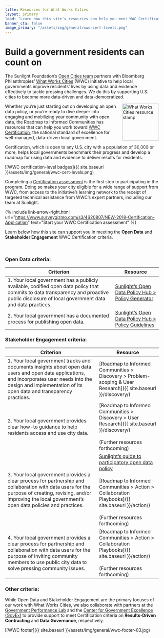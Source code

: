 ```yaml
---
title: Resources for What Works Cities
layout: primary
lead: "Learn how this site’s resources can help you meet WWC Certification criteria"
banner_cta: false
image_primary: "/assets/img/general/wwc-cert-levels.png"
---
```


# Build a government residents can count on

The Sunlight Foundation’s [Open Cities team](https://sunlightfoundation.com/policy/open-cities/) partners with Bloomberg Philanthropies’ [What Works Cities](https://whatworkscities.bloomberg.org/) (WWC) initiative to help local governments improve residents’ lives by using data and evidence effectively to tackle pressing challenges. We do this by supporting U.S. cities to become more data-driven and data-democratized.

<img src="{{ site.baseurl }}/assets/img/logos/wwc-resource-stamp.png" align="right" alt="What Works Cities resource stamp" width="120" style="margin-left:15px;">

Whether you’re just starting out on developing an open data policy, or you’re ready to dive deeper into engaging and mobilizing your community with open data, the Roadmap to Informed Communities has resources that can help you work toward [WWC Certification](https://whatworkscities.bloomberg.org/certification/), the national standard of excellence for well-managed, data-driven local government.

Certification, which is open to any U.S. city with a population of 30,000 or more, helps local governments benchmark their progress and develop a roadmap for using data and evidence to deliver results for residents.

![WWC certification-level badges]({{ site.baseurl }}/assets/img/general/wwc-cert-levels.png)

Completing a [Certification assessment](https://www.surveygizmo.com/s3/4620807/NEW-2018-Certification-Application) is the first step to participating in the program. Doing so makes your city eligible for a wide range of support from WWC, from access to the initiative’s learning network to the receipt of targeted technical assistance from WWC’s expert partners, including our team at Sunlight.

{% include link-arrow-right.html
  url="https://www.surveygizmo.com/s3/4620807/NEW-2018-Certification-Application"
  text="Start your WWC Certification assessment"
%}

Learn below how this site can support you in meeting the **Open Data** and **Stakeholder Engagement** WWC Certification criteria.

<br>

### Open Data criteria:

|Criterion|Resource|
|---|---|
|1. Your local government has a publicly available, codified open data policy that commits to data transparency and proactive public disclosure of local government data and data practices.|[Sunlight’s Open Data Policy Hub > Policy Generator](https://opendatapolicyhub.sunlightfoundation.com/generator/)|
|2. Your local government has a documented process for publishing open data.|[Sunlight’s Open Data Policy Hub > Policy Guidelines](https://opendatapolicyhub.sunlightfoundation.com/guidelines/)|

### Stakeholder Engagement criteria:

|Criterion|Resource|
|---|---|
|1. Your local government tracks and documents insights about open data users and open data applications, and incorporates user needs into the design and implementation of its open data and transparency practices.|[Roadmap to Informed Communities > Discovery > Problem-scoping & User Research]({{ site.baseurl }}/discovery/)|
|2. Your local government provides clear how-to guidance to help residents access and use city data.|[Roadmap to Informed Communities > Discovery > User Research]({{ site.baseurl }}/discovery/) <br><br>(Further resources forthcoming)|
|3. Your local government provides a clear process for partnership and collaboration with data users for the purpose of creating, revising, and/or improving the local government’s open data policies and practices.|[Sunlight’s guide to participatory open data policy](https://sunlightfoundation.com/policy/open-cities/projects-resources/#crowdlaw)<br><br>[Roadmap to Informed Communities > Action > Collaboration Playbooks]({{ site.baseurl }}/action/) <br><br>(Further resources forthcoming)|
|4. Your local government provides a clear process for partnership and collaboration with data users for the purpose of inviting community members to use public city data to solve pressing community issues.|[Roadmap to Informed Communities > Action > Collaboration Playbooks]({{ site.baseurl }}/action/) <br><br>(Further resources forthcoming)|

### Other criteria:

While Open Data and Stakeholder Engagement are the primary focuses of our work with What Works Cities, we also collaborate with partners at the [Government Performance Lab](https://govlab.hks.harvard.edu/) and the [Center for Government Excellence (GovEx)](https://govex.jhu.edu/) to provide support to meet Certification criteria on **Results-Driven Contracting** and **Data Governance**, respectively.

![WWC footer]({{ site.baseurl }}/assets/img/general/wwc-footer-03.jpg)
